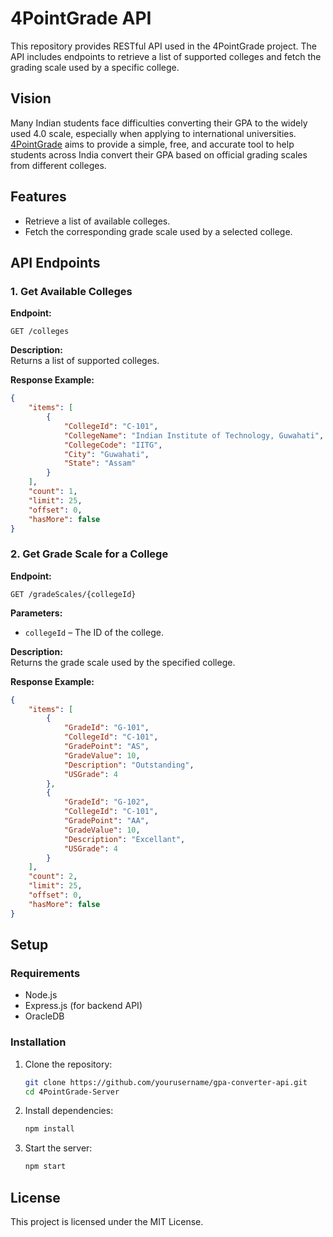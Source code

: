 # 4PointGrade API  

This repository provides RESTful API used in the 4PointGrade project. The API includes endpoints to retrieve a list of supported colleges and fetch the grading scale used by a specific college.

## Vision  
Many Indian students face difficulties converting their GPA to the widely used 4.0 scale, especially when applying to international universities. <a href="https://4pointgrade.in/" target="_blank">4PointGrade</a> aims to provide a simple, free, and accurate tool to help students across India convert their GPA based on official grading scales from different colleges.  

## Features  
- Retrieve a list of available colleges.  
- Fetch the corresponding grade scale used by a selected college.

## API Endpoints  

### 1. Get Available Colleges  
**Endpoint:**  
```
GET /colleges
```
**Description:**  
Returns a list of supported colleges.  

**Response Example:**  
```json
{
    "items": [
        {
            "CollegeId": "C-101",
            "CollegeName": "Indian Institute of Technology, Guwahati",
            "CollegeCode": "IITG",
            "City": "Guwahati",
            "State": "Assam"
        }
    ],
    "count": 1,
    "limit": 25,
    "offset": 0,
    "hasMore": false
}
```

### 2. Get Grade Scale for a College  
**Endpoint:**  
```
GET /gradeScales/{collegeId}
```
**Parameters:**  
- `collegeId` – The ID of the college.  

**Description:**  
Returns the grade scale used by the specified college.  

**Response Example:**  
```json
{
    "items": [
        {
            "GradeId": "G-101",
            "CollegeId": "C-101",
            "GradePoint": "AS",
            "GradeValue": 10,
            "Description": "Outstanding",
            "USGrade": 4
        },
        {
            "GradeId": "G-102",
            "CollegeId": "C-101",
            "GradePoint": "AA",
            "GradeValue": 10,
            "Description": "Excellant",
            "USGrade": 4
        }
    ],
    "count": 2,
    "limit": 25,
    "offset": 0,
    "hasMore": false
}
```

## Setup  
### Requirements  
- Node.js  
- Express.js (for backend API)
- OracleDB

### Installation  
1. Clone the repository:  
   ```sh
   git clone https://github.com/yourusername/gpa-converter-api.git
   cd 4PointGrade-Server
   ```
2. Install dependencies:  
   ```sh
   npm install
   ```
3. Start the server:  
   ```sh
   npm start
   ```

## License  
This project is licensed under the MIT License.  
